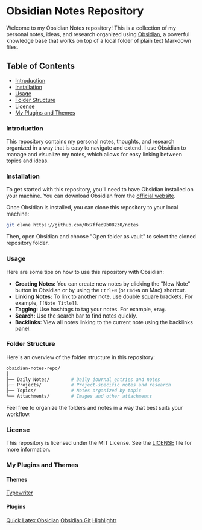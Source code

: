 # Obsidian Notes Repository

Welcome to my Obsidian Notes repository! This is a collection of my personal notes, ideas, and research organized using [Obsidian](https://obsidian.md), a powerful knowledge base that works on top of a local folder of plain text Markdown files.

## Table of Contents

- [Introduction](#Introduction)
- [Installation](#Installation)
- [Usage](#Usage)
- [Folder Structure](#Folder%20Structure)
- [License](#License)
- [My Plugins and Themes](#My%20Plugins%20and%20Themes)

### Introduction

This repository contains my personal notes, thoughts, and research organized in a way that is easy to navigate and extend. I use Obsidian to manage and visualize my notes, which allows for easy linking between topics and ideas.

### Installation

To get started with this repository, you'll need to have Obsidian installed on your machine. You can download Obsidian from the [official website](https://obsidian.md).

Once Obsidian is installed, you can clone this repository to your local machine:

```sh
git clone https://github.com/0x7ffed9b08230/notes
```

Then, open Obsidian and choose "Open folder as vault" to select the cloned repository folder.

### Usage
Here are some tips on how to use this repository with Obsidian:

- **Creating Notes:** You can create new notes by clicking the "New Note" button in Obsidian or by using the `Ctrl+N` (or `Cmd+N` on Mac) shortcut.
- **Linking Notes:** To link to another note, use double square brackets. For example, `[[Note Title]]`.
- **Tagging:** Use hashtags to tag your notes. For example, `#tag`.
- **Search:** Use the search bar to find notes quickly.
- **Backlinks:** View all notes linking to the current note using the backlinks panel.

### Folder Structure

Here's an overview of the folder structure in this repository:

```bash
obsidian-notes-repo/
│
├── Daily Notes/        # Daily journal entries and notes
├── Projects/           # Project-specific notes and research
├── Topics/             # Notes organized by topic
└── Attachments/        # Images and other attachments
```

Feel free to organize the folders and notes in a way that best suits your workflow.

### License

This repository is licensed under the MIT License. See the [LICENSE](./LICENSE) file for more information.

### My Plugins and Themes

#### Themes

[Typewriter](https://github.com/crashmoney/obsidian-typewriter)

#### Plugins

[Quick Latex Obsidian](https://github.com/joeyuping/quick_latex_obsidian)
[Obsidian Git](https://github.com/denolehov/obsidian-git)
[Highlightr](https://github.com/chetachiezikeuzor)
